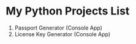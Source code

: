 # My Python Projects List
1. Passport Generator (Console App)
2. License Key Generator (Console App)
